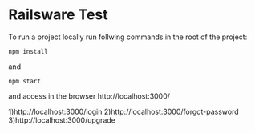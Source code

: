 # Railsware Test
To run a project locally run follwing commands in the root of the project:
```
npm install 
```

and

```
npm start
```
and access in the browser http://localhost:3000/

1)http://localhost:3000/login
2)http://localhost:3000/forgot-password
3)http://localhost:3000/upgrade
